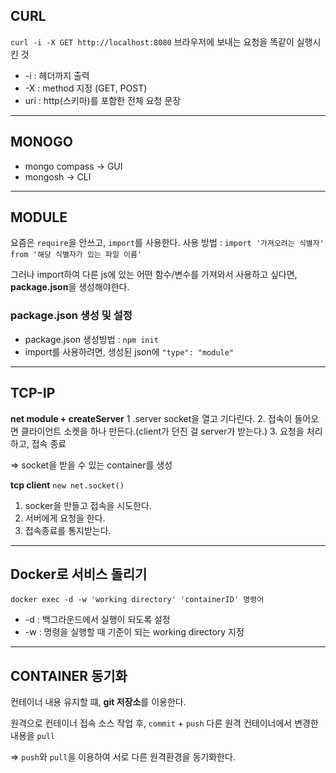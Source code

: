 ## CURL
`curl -i -X GET http://localhost:8080`
브라우저에 보내는 요청을 똑같이 실행시킨 것
* -i : 헤더까지 출력
* -X : method 지정 (GET, POST)
* uri : http(스키마)를 포함한 전체 요청 문장
--- 
## MONOGO
* mongo compass -> GUI
* mongosh -> CLI
--- 
## MODULE
요즘은 `require`을 안쓰고, `import`를 사용한다.
사용 방법 : `import '가져오려는 식별자' from '해당 식별자가 있는 파일 이름'`

그러나 import하여 다른 js에 있는 어떤 함수/변수를 가져와서 사용하고 싶다면, **package.json**을 생성해야한다.

### package.json 생성 및 설정
* package.json 생성방법 : `npm init`
* import를 사용하려면, 생성된 json에 `"type": "module"`
---
## TCP-IP
**net module + createServer** 
1 .server socket을 열고 기다린다.
2. 접속이 들어오면 클라이언트 소켓을 하나 만든다.(client가 던진 걸 server가 받는다.)
3. 요청을 처리하고, 접속 종료

=> socket을 받을 수 있는 container를 생성

**tcp client**  `new net.socket()`
1. socker을 만들고 접속을 시도한다.
2. 서버에게 요청을 한다.
3. 접속종료를 통지받는다.
---
## Docker로 서비스 돌리기
`docker exec -d -w 'working directory' 'containerID' 명령어`
* -d : 백그라운드에서 실행이 되도록 설정
* -w : 명령을 실행할 때 기준이 되는 working directory 지정
---
## CONTAINER 동기화
컨테이너 내용 유지할 떄, **git 저장소**를 이용한다.

원격으로 컨테이너 접속
소스 작업 후, `commit` + `push`
다른 원격 컨테이너에서 변경한 내용을 `pull`

=> `push`와 `pull`을 이용하여 서로 다른 원격환경을 동기화한다.
